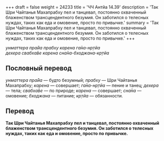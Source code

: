 +++
draft = false
weight = 24233
title = 'ЧЧ Антйа 14.39'
description = 'Так Шри Чайтанья Махапрабху пел и танцевал, постоянно охваченный блаженством трансцендентного безумия. Он заботился о телесных нуждах, таких как еда и омовение, просто по привычке.'
summary = 'Так Шри Чайтанья Махапрабху пел и танцевал, постоянно охваченный блаженством трансцендентного безумия. Он заботился о телесных нуждах, таких как еда и омовение, просто по привычке.'
+++

_унматтера пра̄йа прабху карена га̄на-нр̣тйа  
дехера свабха̄ве карена сна̄на-бходжана-кр̣тйа_

## Пословный перевод

_унматтера_ _пра̄йа_ — будто безумный; _прабху_ — Шри Чайтанья Махапрабху; _карена_ — совершает; _га̄на_\-_нр̣тйа_ — пение и танец; _дехера_ — тела; _свабха̄ве_ — по природе; _карена_ — совершает; _сна̄на_ — омовение; _бходжана_ — питание; _кр̣тйа_ — обязанности.

## Перевод

**Так Шри Чайтанья Махапрабху пел и танцевал, постоянно охваченный блаженством трансцендентного безумия. Он заботился о телесных нуждах, таких как еда и омовение, просто по привычке.**
